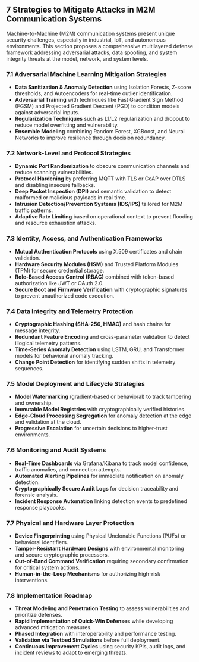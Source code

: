 ## 7 Strategies to Mitigate Attacks in M2M Communication Systems

Machine-to-Machine (M2M) communication systems present unique security challenges, especially in industrial, IoT, and autonomous environments. This section proposes a comprehensive multilayered defense framework addressing adversarial attacks, data spoofing, and system integrity threats at the model, network, and system levels.



### 7.1 Adversarial Machine Learning Mitigation Strategies

- **Data Sanitization & Anomaly Detection** using Isolation Forests, Z-score thresholds, and Autoencoders for real-time outlier identification.
- **Adversarial Training** with techniques like Fast Gradient Sign Method (FGSM) and Projected Gradient Descent (PGD) to condition models against adversarial inputs.
- **Regularization Techniques** such as L1/L2 regularization and dropout to reduce model overfitting and vulnerability.
- **Ensemble Modeling** combining Random Forest, XGBoost, and Neural Networks to improve resilience through decision redundancy.



### 7.2 Network-Level and Protocol Strategies

- **Dynamic Port Randomization** to obscure communication channels and reduce scanning vulnerabilities.
- **Protocol Hardening** by preferring MQTT with TLS or CoAP over DTLS and disabling insecure fallbacks.
- **Deep Packet Inspection (DPI)** and semantic validation to detect malformed or malicious payloads in real time.
- **Intrusion Detection/Prevention Systems (IDS/IPS)** tailored for M2M traffic patterns.
- **Adaptive Rate Limiting** based on operational context to prevent flooding and resource exhaustion attacks.



### 7.3 Identity, Access, and Authentication Frameworks

- **Mutual Authentication Protocols** using X.509 certificates and chain validation.
- **Hardware Security Modules (HSM)** and Trusted Platform Modules (TPM) for secure credential storage.
- **Role-Based Access Control (RBAC)** combined with token-based authorization like JWT or OAuth 2.0.
- **Secure Boot and Firmware Verification** with cryptographic signatures to prevent unauthorized code execution.



### 7.4 Data Integrity and Telemetry Protection

- **Cryptographic Hashing (SHA-256, HMAC)** and hash chains for message integrity.
- **Redundant Feature Encoding** and cross-parameter validation to detect illogical telemetry patterns.
- **Time-Series Anomaly Detection** using LSTM, GRU, and Transformer models for behavioral anomaly tracking.
- **Change Point Detection** for identifying sudden shifts in telemetry sequences.



### 7.5 Model Deployment and Lifecycle Strategies

- **Model Watermarking** (gradient-based or behavioral) to track tampering and ownership.
- **Immutable Model Registries** with cryptographically verified histories.
- **Edge-Cloud Processing Segregation** for anomaly detection at the edge and validation at the cloud.
- **Progressive Escalation** for uncertain decisions to higher-trust environments.



### 7.6 Monitoring and Audit Systems

- **Real-Time Dashboards** via Grafana/Kibana to track model confidence, traffic anomalies, and connection attempts.
- **Automated Alerting Pipelines** for immediate notification on anomaly detection.
- **Cryptographically Secure Audit Logs** for decision traceability and forensic analysis.
- **Incident Response Automation** linking detection events to predefined response playbooks.



### 7.7 Physical and Hardware Layer Protection

- **Device Fingerprinting** using Physical Unclonable Functions (PUFs) or behavioral identifiers.
- **Tamper-Resistant Hardware Designs** with environmental monitoring and secure cryptographic processors.
- **Out-of-Band Command Verification** requiring secondary confirmation for critical system actions.
- **Human-in-the-Loop Mechanisms** for authorizing high-risk interventions.



### 7.8 Implementation Roadmap

- **Threat Modeling and Penetration Testing** to assess vulnerabilities and prioritize defenses.
- **Rapid Implementation of Quick-Win Defenses** while developing advanced mitigation measures.
- **Phased Integration** with interoperability and performance testing.
- **Validation via Testbed Simulations** before full deployment.
- **Continuous Improvement Cycles** using security KPIs, audit logs, and incident reviews to adapt to emerging threats.



